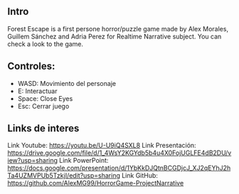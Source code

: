 ## Intro
Forest Escape is a first persone horror/puzzle game made by Alex Morales, Guillem Sánchez and Adria Perez for Realtime Narrative subject. You can 
check a look to the game.

## Controles:
- WASD: Movimiento del personaje
- E: Interactuar
- Space: Close Eyes
- Esc: Cerrar juego

## Links de interes
Link Youtube: https://youtu.be/U-U9iQ4SXL8
Link Presentación: https://drive.google.com/file/d/1_4WsY2KGYdb5b4u4X0FojUGLFE4dB2DU/view?usp=sharing 
Link PowerPoint: https://docs.google.com/presentation/d/1YbKkDJQtnBCGDjcJ_XJ2qEYhJ2hTa4UZMVPUb5TzkjI/edit?usp=sharing 
Link GitHub: https://github.com/AlexMG99/HorrorGame-ProjectNarrative 

